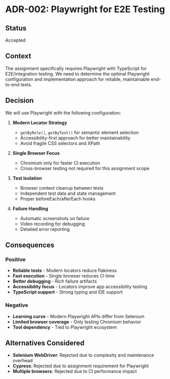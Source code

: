 # ADR-002: Playwright for E2E Testing

## Status
Accepted

## Context
The assignment specifically requires Playwright with TypeScript for E2E/integration testing. We need to determine the optimal Playwright configuration and implementation approach for reliable, maintainable end-to-end tests.

## Decision
We will use Playwright with the following configuration:

1. **Modern Locator Strategy**
   - `getByRole()`, `getByText()` for semantic element selection
   - Accessibility-first approach for better maintainability
   - Avoid fragile CSS selectors and XPath

2. **Single Browser Focus**
   - Chromium only for faster CI execution
   - Cross-browser testing not required for this assignment scope

3. **Test Isolation**
   - Browser context cleanup between tests
   - Independent test data and state management
   - Proper beforeEach/afterEach hooks

4. **Failure Handling**
   - Automatic screenshots on failure
   - Video recording for debugging
   - Detailed error reporting

## Consequences

### Positive
- **Reliable tests** - Modern locators reduce flakiness
- **Fast execution** - Single browser reduces CI time
- **Better debugging** - Rich failure artifacts
- **Accessibility focus** - Locators improve app accessibility testing
- **TypeScript support** - Strong typing and IDE support

### Negative
- **Learning curve** - Modern Playwright APIs differ from Selenium
- **Limited browser coverage** - Only testing Chromium behavior
- **Tool dependency** - Tied to Playwright ecosystem

## Alternatives Considered
- **Selenium WebDriver**: Rejected due to complexity and maintenance overhead
- **Cypress**: Rejected due to assignment requirement for Playwright
- **Multiple browsers**: Rejected due to CI performance impact
